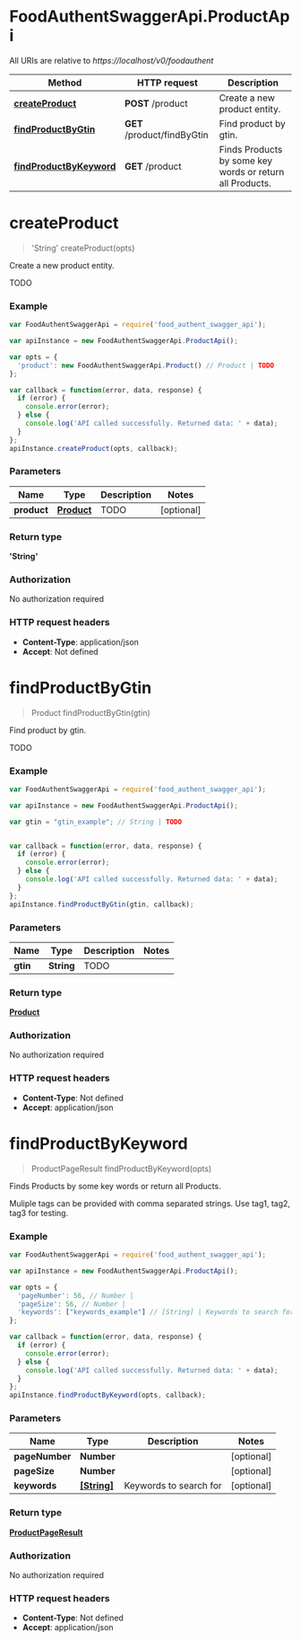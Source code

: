 # FoodAuthentSwaggerApi.ProductApi

All URIs are relative to *https://localhost/v0/foodauthent*

Method | HTTP request | Description
------------- | ------------- | -------------
[**createProduct**](ProductApi.md#createProduct) | **POST** /product | Create a new product entity.
[**findProductByGtin**](ProductApi.md#findProductByGtin) | **GET** /product/findByGtin | Find product by gtin.
[**findProductByKeyword**](ProductApi.md#findProductByKeyword) | **GET** /product | Finds Products by some key words or return all Products.


<a name="createProduct"></a>
# **createProduct**
> &#39;String&#39; createProduct(opts)

Create a new product entity.

TODO

### Example
```javascript
var FoodAuthentSwaggerApi = require('food_authent_swagger_api');

var apiInstance = new FoodAuthentSwaggerApi.ProductApi();

var opts = { 
  'product': new FoodAuthentSwaggerApi.Product() // Product | TODO
};

var callback = function(error, data, response) {
  if (error) {
    console.error(error);
  } else {
    console.log('API called successfully. Returned data: ' + data);
  }
};
apiInstance.createProduct(opts, callback);
```

### Parameters

Name | Type | Description  | Notes
------------- | ------------- | ------------- | -------------
 **product** | [**Product**](Product.md)| TODO | [optional] 

### Return type

**&#39;String&#39;**

### Authorization

No authorization required

### HTTP request headers

 - **Content-Type**: application/json
 - **Accept**: Not defined

<a name="findProductByGtin"></a>
# **findProductByGtin**
> Product findProductByGtin(gtin)

Find product by gtin.

TODO

### Example
```javascript
var FoodAuthentSwaggerApi = require('food_authent_swagger_api');

var apiInstance = new FoodAuthentSwaggerApi.ProductApi();

var gtin = "gtin_example"; // String | TODO


var callback = function(error, data, response) {
  if (error) {
    console.error(error);
  } else {
    console.log('API called successfully. Returned data: ' + data);
  }
};
apiInstance.findProductByGtin(gtin, callback);
```

### Parameters

Name | Type | Description  | Notes
------------- | ------------- | ------------- | -------------
 **gtin** | **String**| TODO | 

### Return type

[**Product**](Product.md)

### Authorization

No authorization required

### HTTP request headers

 - **Content-Type**: Not defined
 - **Accept**: application/json

<a name="findProductByKeyword"></a>
# **findProductByKeyword**
> ProductPageResult findProductByKeyword(opts)

Finds Products by some key words or return all Products.

Muliple tags can be provided with comma separated strings. Use tag1, tag2, tag3 for testing.

### Example
```javascript
var FoodAuthentSwaggerApi = require('food_authent_swagger_api');

var apiInstance = new FoodAuthentSwaggerApi.ProductApi();

var opts = { 
  'pageNumber': 56, // Number | 
  'pageSize': 56, // Number | 
  'keywords': ["keywords_example"] // [String] | Keywords to search for
};

var callback = function(error, data, response) {
  if (error) {
    console.error(error);
  } else {
    console.log('API called successfully. Returned data: ' + data);
  }
};
apiInstance.findProductByKeyword(opts, callback);
```

### Parameters

Name | Type | Description  | Notes
------------- | ------------- | ------------- | -------------
 **pageNumber** | **Number**|  | [optional] 
 **pageSize** | **Number**|  | [optional] 
 **keywords** | [**[String]**](String.md)| Keywords to search for | [optional] 

### Return type

[**ProductPageResult**](ProductPageResult.md)

### Authorization

No authorization required

### HTTP request headers

 - **Content-Type**: Not defined
 - **Accept**: application/json

